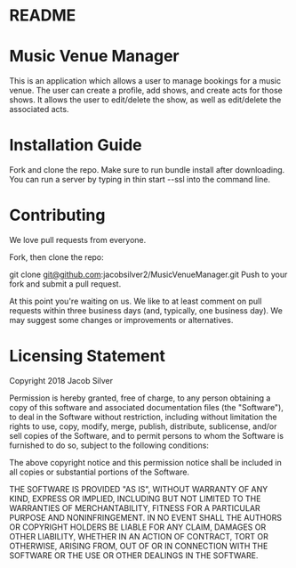 # README

# Music Venue Manager

This is an application which allows a user to manage bookings for a music venue.  The user can create a profile, add shows, and create acts for those shows. It allows the user to edit/delete the show, as well as edit/delete the associated acts.

# Installation Guide
Fork and clone the repo.  Make sure to run bundle install after downloading.  You can run a server by typing in thin start --ssl into the command line. 

# Contributing
We love pull requests from everyone.

Fork, then clone the repo:

git clone git@github.com:jacobsilver2/MusicVenueManager.git
Push to your fork and submit a pull request.

At this point you're waiting on us. We like to at least comment on pull requests within three business days (and, typically, one business day). We may suggest some changes or improvements or alternatives.

# Licensing Statement
Copyright 2018 Jacob Silver

Permission is hereby granted, free of charge, to any person obtaining a copy of this software and associated documentation files (the "Software"), to deal in the Software without restriction, including without limitation the rights to use, copy, modify, merge, publish, distribute, sublicense, and/or sell copies of the Software, and to permit persons to whom the Software is furnished to do so, subject to the following conditions:

The above copyright notice and this permission notice shall be included in all copies or substantial portions of the Software.

THE SOFTWARE IS PROVIDED "AS IS", WITHOUT WARRANTY OF ANY KIND, EXPRESS OR IMPLIED, INCLUDING BUT NOT LIMITED TO THE WARRANTIES OF MERCHANTABILITY, FITNESS FOR A PARTICULAR PURPOSE AND NONINFRINGEMENT. IN NO EVENT SHALL THE AUTHORS OR COPYRIGHT HOLDERS BE LIABLE FOR ANY CLAIM, DAMAGES OR OTHER LIABILITY, WHETHER IN AN ACTION OF CONTRACT, TORT OR OTHERWISE, ARISING FROM, OUT OF OR IN CONNECTION WITH THE SOFTWARE OR THE USE OR OTHER DEALINGS IN THE SOFTWARE.